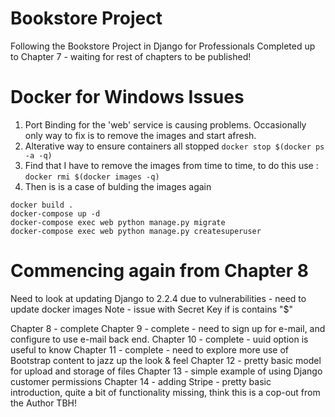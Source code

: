 # Bookstore Project

Following the Bookstore Project in Django for Professionals
Completed up to Chapter 7 - waiting for rest of chapters to be published!

# Docker for Windows Issues

1.  Port Binding for the 'web' service is causing problems.  Occasionally only way to fix is to remove the images and start afresh.
2.  Alterative way to ensure containers all stopped `docker stop $(docker ps -a -q)`
3. Find that I have to remove the images from time to time, to do this use : `docker rmi $(docker images -q)`
4. Then is is a case of bulding the images again 
```
docker build . 
docker-compose up -d
docker-compose exec web python manage.py migrate
docker-compose exec web python manage.py createsuperuser
```

# Commencing again from Chapter 8

Need to look at updating Django to 2.2.4 due to vulnerabilities - need to update docker images
Note - issue with Secret Key if is contains "$"

Chapter 8 - complete
Chapter 9 - complete - need to sign up for e-mail, and configure to use e-mail back end.
Chapter 10 - complete - uuid option is useful to know
Chapter 11 - complete - need to explore more use of Bootstrap content to jazz up the look & feel 
Chapter 12 - pretty basic model for upload and storage of files
Chapter 13 - simple example of using Django customer permissions
Chapter 14 - adding Stripe - pretty basic introduction, quite a bit of functionality missing, think this is a cop-out from the Author TBH!

